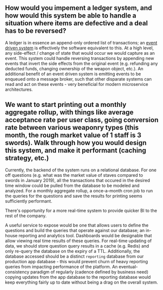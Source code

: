 ## How would you impement a ledger system, and how would this system be able to handle a situation where items are defective and a deal has to be reversed?
A ledger is in essence an append-only ordered list of transactions; an [event driven system](https://martinfowler.com/articles/201701-event-driven.html) is effectively the software equivalent to this.
At a high level, any side-effect / change of state that would occur we would capture as an event.
This system could handle reversing transactions by appending new events that invert the side effects from the original event (e.g. refunding any deducted funds, changing ownership of the weapon object, etc.).
An additional benefit of an event driven system is emitting events to be enqueued onto a message broker, such that other disparate systems can read and act on these events - very beneficial for modern microservice architectures.

## We want to start printing out a monthly aggregate rollup, with things like average acceptance rate per user class, going conversion rate between various weaponry types (this month, the rough market value of 1 staff is 3 swords). Walk through how you would design this system, and make it performant (caching strategy, etc.)
Currently, the backend of the system runs on a relational database. For one off questions (e.g. what was the market value of staves compared to swords in January 2019), all the transactions that occured in the desired time window could be pulled from the database to be modeled and analyzed. For a monthly aggregate rollup, a once-a-month cron job to run the queries for the questions and save the results for printing seems sufficiently performant.

There's opportunity for a more real-time system to provide quicker BI to the rest of the company.

A useful service to expose would be one that allows users to define the questions and build the queries that operate against our database; an in-house reporting and analytics tool.
Dashboards would be designable that allow viewing real time results of these queries. For real-time updating of data, we should store question query results in a cache (e.g. Redis) and only re-query the database on the expiry of a TTL.
Additionally, the database accessed should be a distinct `reporting` database from our production app database - this would prevent churn of heavy reporting queries from impacting performance of the platform.
An eventual-consistency paradigm of regularly (cadence defined by business need) copying updates from the app database to the reporting database would keep everything fairly up to date without being a drag on the overall system. 
